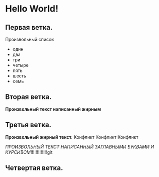 # Hello World!

## Первая ветка.
Произвольный список
* один
* два
* три
* четыре
* пять
* шесть
* семь

## Вторая ветка.

**Произвольный текст написанный жирным**

## Третья ветка.
**Произвольный жирный текст.**
Конфликт
Конфликт
Конфликт


*ПРОИЗВОЛЬНЫЙ ТЕКСТ НАПИСАННЫЙ ЗАГЛАВНЫМИ БУКВАМИ И КУРСИВОМ*!!!!!!!!!!!!!git

## Четвертая ветка.